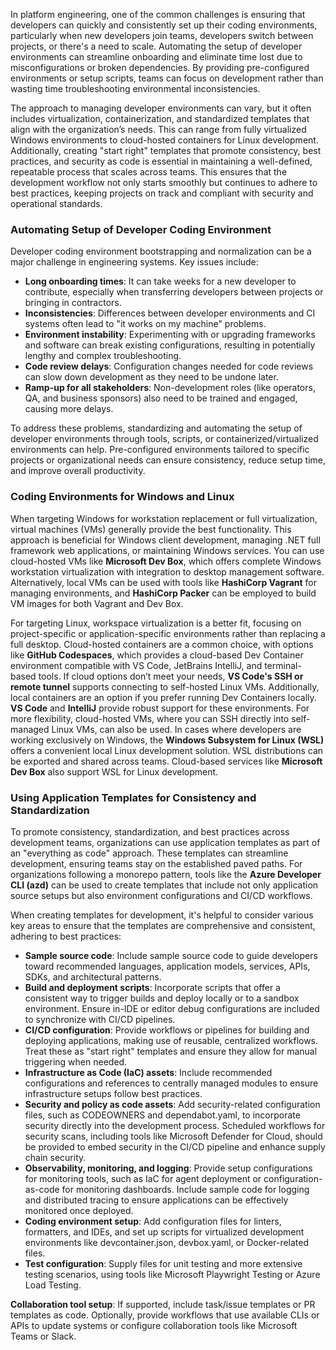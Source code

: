 In platform engineering, one of the common challenges is ensuring that developers can quickly and consistently set up their coding environments, particularly when new developers join teams, developers switch between projects, or there's a need to scale. Automating the setup of developer environments can streamline onboarding and eliminate time lost due to misconfigurations or broken dependencies. By providing pre-configured environments or setup scripts, teams can focus on development rather than wasting time troubleshooting environmental inconsistencies.

The approach to managing developer environments can vary, but it often includes virtualization, containerization, and standardized templates that align with the organization’s needs. This can range from fully virtualized Windows environments to cloud-hosted containers for Linux development. Additionally, creating "start right" templates that promote consistency, best practices, and security as code is essential in maintaining a well-defined, repeatable process that scales across teams. This ensures that the development workflow not only starts smoothly but continues to adhere to best practices, keeping projects on track and compliant with security and operational standards.

### Automating Setup of Developer Coding Environment

Developer coding environment bootstrapping and normalization can be a major challenge in engineering systems. Key issues include:

- **Long onboarding times**: It can take weeks for a new developer to contribute, especially when transferring developers between projects or bringing in contractors.
- **Inconsistencies**: Differences between developer environments and CI systems often lead to "it works on my machine" problems.
- **Environment instability**: Experimenting with or upgrading frameworks and software can break existing configurations, resulting in potentially lengthy and complex troubleshooting.
- **Code review delays**: Configuration changes needed for code reviews can slow down development as they need to be undone later.
- **Ramp-up for all stakeholders**: Non-development roles (like operators, QA, and business sponsors) also need to be trained and engaged, causing more delays.

To address these problems, standardizing and automating the setup of developer environments through tools, scripts, or containerized/virtualized environments can help. Pre-configured environments tailored to specific projects or organizational needs can ensure consistency, reduce setup time, and improve overall productivity.

### Coding Environments for Windows and Linux

When targeting Windows for workstation replacement or full virtualization, virtual machines (VMs) generally provide the best functionality. This approach is beneficial for Windows client development, managing .NET full framework web applications, or maintaining Windows services. You can use cloud-hosted VMs like **Microsoft Dev Box**, which offers complete Windows workstation virtualization with integration to desktop management software. Alternatively, local VMs can be used with tools like **HashiCorp Vagrant** for managing environments, and **HashiCorp Packer** can be employed to build VM images for both Vagrant and Dev Box.

For targeting Linux, workspace virtualization is a better fit, focusing on project-specific or application-specific environments rather than replacing a full desktop. Cloud-hosted containers are a common choice, with options like **GitHub Codespaces**, which provides a cloud-based Dev Container environment compatible with VS Code, JetBrains IntelliJ, and terminal-based tools. If cloud options don’t meet your needs, **VS Code's SSH or remote tunnel** supports connecting to self-hosted Linux VMs. Additionally, local containers are an option if you prefer running Dev Containers locally. **VS Code** and **IntelliJ** provide robust support for these environments. For more flexibility, cloud-hosted VMs, where you can SSH directly into self-managed Linux VMs, can also be used. In cases where developers are working exclusively on Windows, the **Windows Subsystem for Linux (WSL)** offers a convenient local Linux development solution. WSL distributions can be exported and shared across teams. Cloud-based services like **Microsoft Dev Box** also support WSL for Linux development.

### Using Application Templates for Consistency and Standardization

To promote consistency, standardization, and best practices across development teams, organizations can use application templates as part of an "everything as code" approach. These templates can streamline development, ensuring teams stay on the established paved paths. For organizations following a monorepo pattern, tools like the **Azure Developer CLI (azd)** can be used to create templates that include not only application source setups but also environment configurations and CI/CD workflows.

When creating templates for development, it's helpful to consider various key areas to ensure that the templates are comprehensive and consistent, adhering to best practices:

- **Sample source code**: Include sample source code to guide developers toward recommended languages, application models, services, APIs, SDKs, and architectural patterns.
- **Build and deployment scripts**: Incorporate scripts that offer a consistent way to trigger builds and deploy locally or to a sandbox environment. Ensure in-IDE or editor debug configurations are included to synchronize with CI/CD pipelines.
- **CI/CD configuration**: Provide workflows or pipelines for building and deploying applications, making use of reusable, centralized workflows. Treat these as "start right" templates and ensure they allow for manual triggering when needed.
- **Infrastructure as Code (IaC) assets**: Include recommended configurations and references to centrally managed modules to ensure infrastructure setups follow best practices.
- **Security and policy as code assets**: Add security-related configuration files, such as CODEOWNERS and dependabot.yaml, to incorporate security directly into the development process. Scheduled workflows for security scans, including tools like Microsoft Defender for Cloud, should be provided to embed security in the CI/CD pipeline and enhance supply chain security.
- **Observability, monitoring, and logging**: Provide setup configurations for monitoring tools, such as IaC for agent deployment or configuration-as-code for monitoring dashboards. Include sample code for logging and distributed tracing to ensure applications can be effectively monitored once deployed.
- **Coding environment setup**: Add configuration files for linters, formatters, and IDEs, and set up scripts for virtualized development environments like devcontainer.json, devbox.yaml, or Docker-related files.
- **Test configuration**: Supply files for unit testing and more extensive testing scenarios, using tools like Microsoft Playwright Testing or Azure Load Testing.

**Collaboration tool setup**: If supported, include task/issue templates or PR templates as code. Optionally, provide workflows that use available CLIs or APIs to update systems or configure collaboration tools like Microsoft Teams or Slack.
